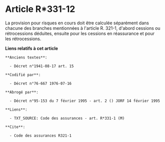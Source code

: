 # Article R*331-12

La provision pour risques en cours doit être calculée séparément dans chacune des branches mentionnées à l'article R. 321-1,
d'abord cessions ou rétrocessions déduites, ensuite pour les cessions en réassurance et pour les rétrocessions.

**Liens relatifs à cet article**

	**Anciens textes**:

	  - Décret n°1941-08-17 art. 15

	**Codifié par**:

	  - Décret n°76-667 1976-07-16

	**Abrogé par**:

	  - Décret n°95-153 du 7 février 1995 - art. 2 () JORF 14 février 1995

	**Liens**:

	  - TXT_SOURCE: Code des assurances - art. R*331-1 (M)

	**Cite**:

	  - Code des assurances R321-1
